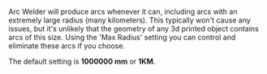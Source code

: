 Arc Welder will produce arcs whenever it can, including arcs with an extremely large radius (many kilometers).  This typically won't cause any issues, but it's unlikely that the geometry of any 3d printed object contains arcs of this size.  Using the 'Max Radius' setting you can control and eliminate these arcs if you choose.

The default setting is **1000000 mm** or **1KM**.